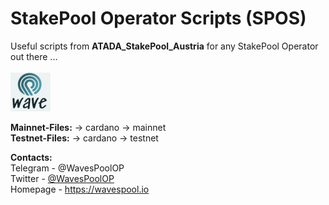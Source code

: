 # StakePool Operator Scripts (SPOS)

Useful scripts from **ATADA_StakePool_Austria** for any StakePool Operator out there ...<br>&nbsp;<br>
<img src="https://github.com/WavesPoolOP/wavespool/blob/main/cover.png" border=0></img></a><br>

**Mainnet-Files:** -> cardano -> mainnet<br>
**Testnet-Files:** -> cardano -> testnet<br>

**Contacts:**<br>
Telegram - @WavesPoolOP<br>
Twitter - [@WavesPoolOP](https://twitter.com/WavesPoolOP)<br>
Homepage - https://wavespool.io
